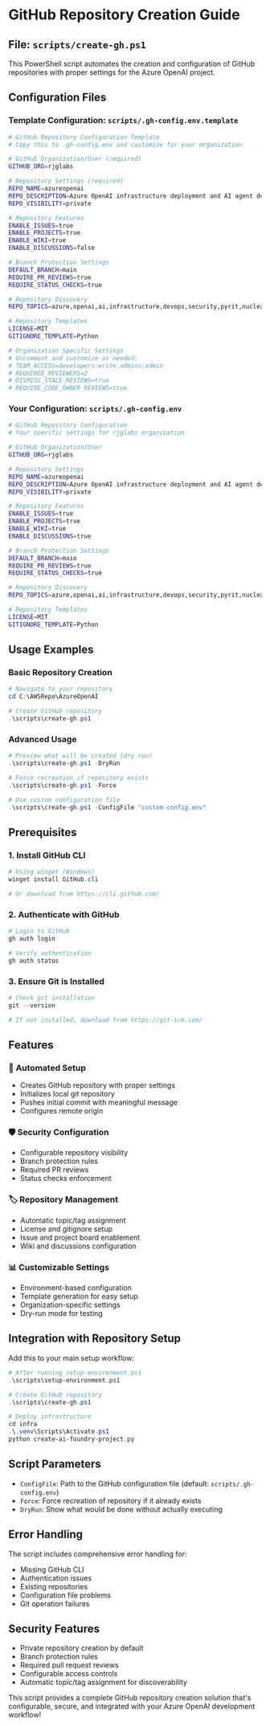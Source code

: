 # GitHub Repository Creation Guide

## File: `scripts/create-gh.ps1`

This PowerShell script automates the creation and configuration of GitHub repositories with proper settings for the Azure OpenAI project.

## Configuration Files

### Template Configuration: `scripts/.gh-config.env.template`

```bash
# GitHub Repository Configuration Template
# Copy this to .gh-config.env and customize for your organization

# GitHub Organization/User (required)
GITHUB_ORG=rjglabs

# Repository Settings (required)
REPO_NAME=azureopenai
REPO_DESCRIPTION=Azure OpenAI infrastructure deployment and AI agent development platform with enterprise security
REPO_VISIBILITY=private

# Repository Features
ENABLE_ISSUES=true
ENABLE_PROJECTS=true
ENABLE_WIKI=true
ENABLE_DISCUSSIONS=false

# Branch Protection Settings
DEFAULT_BRANCH=main
REQUIRE_PR_REVIEWS=true
REQUIRE_STATUS_CHECKS=true

# Repository Discovery
REPO_TOPICS=azure,openai,ai,infrastructure,devops,security,pyrit,nuclear-news

# Repository Templates
LICENSE=MIT
GITIGNORE_TEMPLATE=Python

# Organization Specific Settings
# Uncomment and customize as needed:
# TEAM_ACCESS=developers:write,admins:admin
# REQUIRED_REVIEWERS=2
# DISMISS_STALE_REVIEWS=true
# REQUIRE_CODE_OWNER_REVIEWS=true
```

### Your Configuration: `scripts/.gh-config.env`

```bash
# GitHub Repository Configuration
# Your specific settings for rjglabs organization

# GitHub Organization/User
GITHUB_ORG=rjglabs

# Repository Settings
REPO_NAME=azureopenai
REPO_DESCRIPTION=Azure OpenAI infrastructure deployment and AI agent development platform for nuclear industry analysis
REPO_VISIBILITY=private

# Repository Features
ENABLE_ISSUES=true
ENABLE_PROJECTS=true
ENABLE_WIKI=true
ENABLE_DISCUSSIONS=true

# Branch Protection Settings
DEFAULT_BRANCH=main
REQUIRE_PR_REVIEWS=true
REQUIRE_STATUS_CHECKS=true

# Repository Discovery
REPO_TOPICS=azure,openai,ai,infrastructure,devops,security,pyrit,nuclear-industry,news-analysis

# Repository Templates
LICENSE=MIT
GITIGNORE_TEMPLATE=Python
```

## Usage Examples

### Basic Repository Creation
```powershell
# Navigate to your repository
cd C:\AWSRepo\AzureOpenAI

# Create GitHub repository
.\scripts\create-gh.ps1
```

### Advanced Usage
```powershell
# Preview what will be created (dry run)
.\scripts\create-gh.ps1 -DryRun

# Force recreation if repository exists
.\scripts\create-gh.ps1 -Force

# Use custom configuration file
.\scripts\create-gh.ps1 -ConfigFile "custom-config.env"
```

## Prerequisites

### 1. Install GitHub CLI
```powershell
# Using winget (Windows)
winget install GitHub.cli

# Or download from https://cli.github.com/
```

### 2. Authenticate with GitHub
```powershell
# Login to GitHub
gh auth login

# Verify authentication
gh auth status
```

### 3. Ensure Git is Installed
```powershell
# Check git installation
git --version

# If not installed, download from https://git-scm.com/
```

## Features

### 🔧 **Automated Setup**
- Creates GitHub repository with proper settings
- Initializes local git repository
- Pushes initial commit with meaningful message
- Configures remote origin

### 🛡️ **Security Configuration**
- Configurable repository visibility
- Branch protection rules
- Required PR reviews
- Status checks enforcement

### 🏷️ **Repository Management**
- Automatic topic/tag assignment
- License and gitignore setup
- Issue and project board enablement
- Wiki and discussions configuration

### 📊 **Customizable Settings**
- Environment-based configuration
- Template generation for easy setup
- Organization-specific settings
- Dry-run mode for testing

## Integration with Repository Setup

Add this to your main setup workflow:

```powershell
# After running setup-environment.ps1
.\scripts\setup-environment.ps1

# Create GitHub repository
.\scripts\create-gh.ps1

# Deploy infrastructure
cd infra
.\.venv\Scripts\Activate.ps1
python create-ai-foundry-project.py
```

## Script Parameters

- `ConfigFile`: Path to the GitHub configuration file (default: `scripts/.gh-config.env`)
- `Force`: Force recreation of repository if it already exists
- `DryRun`: Show what would be done without actually executing

## Error Handling

The script includes comprehensive error handling for:
- Missing GitHub CLI
- Authentication issues
- Existing repositories
- Configuration file problems
- Git operation failures

## Security Features

- Private repository creation by default
- Branch protection rules
- Required pull request reviews
- Configurable access controls
- Automatic topic/tag assignment for discoverability

This script provides a complete GitHub repository creation solution that's configurable, secure, and integrated with your Azure OpenAI development workflow!
